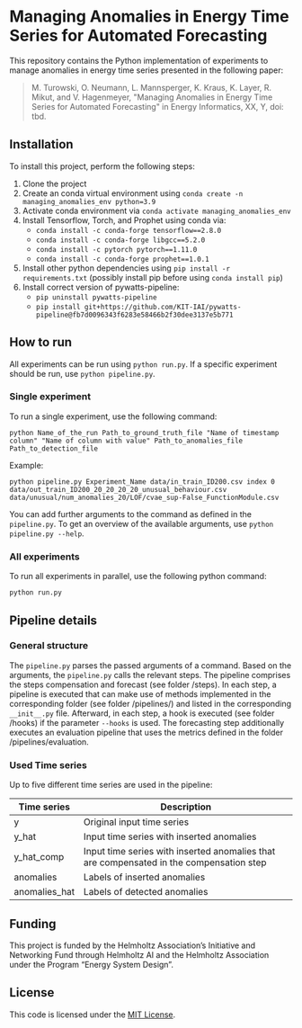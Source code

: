 # Managing Anomalies in Energy Time Series for Automated Forecasting

This repository contains the Python implementation of experiments to manage anomalies in energy time series presented in the following paper:
>M. Turowski, O. Neumann, L. Mannsperger, K. Kraus, K. Layer, R. Mikut, and V. Hagenmeyer, "Managing Anomalies in Energy Time Series for Automated Forecasting" in Energy Informatics, XX, Y, doi: tbd.


## Installation

To install this project, perform the following steps:
1. Clone the project
2. Create an conda virtual environment using `conda create -n managing_anomalies_env python=3.9`
3. Activate conda environment via `conda activate managing_anomalies_env`
4. Install Tensorflow, Torch, and Prophet using conda via:
    - `conda install -c conda-forge tensorflow==2.8.0`
    - `conda install -c conda-forge libgcc==5.2.0`
    - `conda install -c pytorch pytorch==1.11.0`
    - `conda install -c conda-forge prophet==1.0.1`
5. Install other python dependencies using `pip install -r requirements.txt` (possibly install pip before using `conda install pip`)
6. Install correct version of pywatts-pipeline:
    - `pip uninstall pywatts-pipeline`
    - `pip install git+https://github.com/KIT-IAI/pywatts-pipeline@fb7d0096343f6283e58466b2f30dee3137e5b771`


## How to run

All experiments can be run using `python run.py`. If a specific experiment should be run, use `python pipeline.py`.


### Single experiment

To run a single experiment, use the following command:

`python Name_of_the_run Path_to_ground_truth_file "Name of timestamp column" "Name of column with value" Path_to_anomalies_file Path_to_detection_file`

Example:

`python pipeline.py Experiment_Name data/in_train_ID200.csv index 0 data/out_train_ID200_20_20_20_20_unusual_behaviour.csv data/unusual/num_anomalies_20/LOF/cvae_sup-False_FunctionModule.csv`

You can add further arguments to the command as defined in the `pipeline.py`. To get an overview of the available arguments, use `python pipeline.py --help`.


### All experiments

To run all experiments in parallel, use the following python command:

`python run.py`

 

## Pipeline details

### General structure

The `pipeline.py` parses the passed arguments of a command. Based on the arguments, the `pipeline.py` calls the relevant steps. The pipeline comprises the steps compensation and forecast (see folder /steps). In each step, a pipeline is executed that can make use of methods implemented in the corresponding folder (see folder /pipelines/) and listed in the corresponding `__init__.py` file. Afterward, in each step, a hook is executed (see folder /hooks) if the parameter `--hooks` is used. The forecasting step additionally executes an evaluation pipeline that uses the metrics defined in the folder /pipelines/evaluation.

### Used Time series

Up to five different time series are used in the pipeline:

| Time series  | Description                                                                            |  
| -----------  |----------------------------------------------------------------------------------------|
| y            | Original input time series                                                             |
| y_hat        | Input time series with inserted anomalies                                              |
| y_hat_comp   | Input time series with inserted anomalies that are compensated in the compensation step |
| anomalies    | Labels of inserted anomalies                                 |
| anomalies_hat| Labels of detected anomalies                                 |


## Funding

This project is funded by the Helmholtz Association’s Initiative and Networking Fund through Helmholtz AI and the Helmholtz Association under the Program “Energy System Design”.


## License
This code is licensed under the [MIT License](LICENSE).